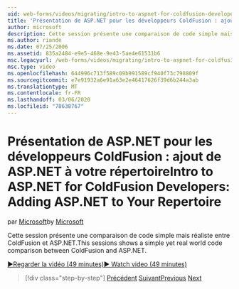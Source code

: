 ```yaml
---
uid: web-forms/videos/migrating/intro-to-aspnet-for-coldfusion-developers-adding-aspnet-to-your-repertoire
title: 'Présentation de ASP.NET pour les développeurs ColdFusion : ajout de ASP.NET à votre répertoire | Microsoft Docs'
author: microsoft
description: Cette session présente une comparaison de code simple mais réaliste entre ColdFusion et ASP.NET.
ms.author: riande
ms.date: 07/25/2006
ms.assetid: 835a2484-e9e5-468e-9e43-5ae4e61531b6
msc.legacyurl: /web-forms/videos/migrating/intro-to-aspnet-for-coldfusion-developers-adding-aspnet-to-your-repertoire
msc.type: video
ms.openlocfilehash: 644996c713f589c09b991589cf940f73c798809f
ms.sourcegitcommit: e7e91932a6e91a63e2e46417626f39d6b244a3ab
ms.translationtype: MT
ms.contentlocale: fr-FR
ms.lasthandoff: 03/06/2020
ms.locfileid: "78638767"
---
```

# <a name="intro-to-aspnet-for-coldfusion-developers-adding-aspnet-to-your-repertoire"></a><span data-ttu-id="f091a-103">Présentation de ASP.NET pour les développeurs ColdFusion : ajout de ASP.NET à votre répertoire</span><span class="sxs-lookup"><span data-stu-id="f091a-103">Intro to ASP.NET for ColdFusion Developers: Adding ASP.NET to Your Repertoire</span></span>

<span data-ttu-id="f091a-104">par [Microsoft](https://github.com/microsoft)</span><span class="sxs-lookup"><span data-stu-id="f091a-104">by [Microsoft](https://github.com/microsoft)</span></span>

<span data-ttu-id="f091a-105">Cette session présente une comparaison de code simple mais réaliste entre ColdFusion et ASP.NET.</span><span class="sxs-lookup"><span data-stu-id="f091a-105">This sessions shows a simple yet real world code comparison between ColdFusion and ASP.NET.</span></span>

[<span data-ttu-id="f091a-106">&#9654;Regarder la vidéo (49 minutes)</span><span class="sxs-lookup"><span data-stu-id="f091a-106">&#9654; Watch video (49 minutes)</span></span>](https://channel9.msdn.com/Blogs/ASP-NET-Site-Videos/intro-to-aspnet-for-coldfusion-developers-adding-aspnet-to-your-repertoire)

> [!div class="step-by-step"]
> <span data-ttu-id="f091a-107">[Précédent](intro-to-aspnet-for-jsp-developers-building-applications.md)
> [Suivant](introduction-to-aspnet-for-coldfusion-developers-building-an-aspnet-application.md)</span><span class="sxs-lookup"><span data-stu-id="f091a-107">[Previous](intro-to-aspnet-for-jsp-developers-building-applications.md)
[Next](introduction-to-aspnet-for-coldfusion-developers-building-an-aspnet-application.md)</span></span>

